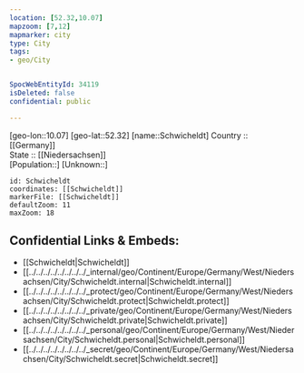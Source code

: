 ```yaml
---
location: [52.32,10.07] 
mapzoom: [7,12] 
mapmarker: city 
type: City
tags:
- geo/City


SpocWebEntityId: 34119
isDeleted: false
confidential: public

---
```

[geo-lon::10.07] 
[geo-lat::52.32] 
[name::Schwicheldt] 
Country :: [[Germany]]  
State :: [[Niedersachsen]]  
[Population::] 
[Unknown::] 


```leaflet
id: Schwicheldt
coordinates: [[Schwicheldt]] 
markerFile: [[Schwicheldt]] 
defaultZoom: 11 
maxZoom: 18
```


## Confidential Links & Embeds: 
- [[Schwicheldt|Schwicheldt]]  
- [[../../../../../../../../_internal/geo/Continent/Europe/Germany/West/Niedersachsen/City/Schwicheldt.internal|Schwicheldt.internal]] 
- [[../../../../../../../../_protect/geo/Continent/Europe/Germany/West/Niedersachsen/City/Schwicheldt.protect|Schwicheldt.protect]] 
- [[../../../../../../../../_private/geo/Continent/Europe/Germany/West/Niedersachsen/City/Schwicheldt.private|Schwicheldt.private]] 
- [[../../../../../../../../_personal/geo/Continent/Europe/Germany/West/Niedersachsen/City/Schwicheldt.personal|Schwicheldt.personal]] 
- [[../../../../../../../../_secret/geo/Continent/Europe/Germany/West/Niedersachsen/City/Schwicheldt.secret|Schwicheldt.secret]] 
